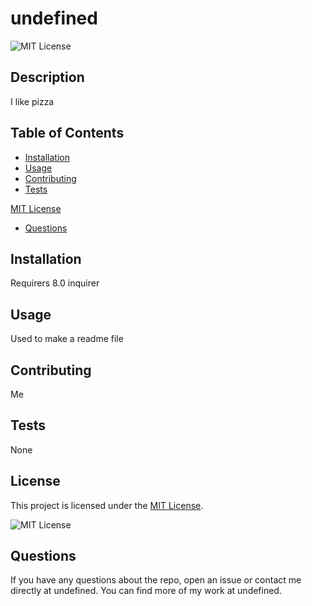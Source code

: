 # undefined

  ![MIT License](https://img.shields.io/badge/license-MIT-blue.svg)

  ## Description

  I like pizza

  ## Table of Contents

  - [Installation](#installation)
  - [Usage](#usage)
  - [Contributing](#contributing)
  - [Tests](#tests)

  [MIT License](https://opensource.org/licenses/MIT)

  - [Questions](#questions)

  ## Installation

  Requirers 8.0 inquirer

  ## Usage

  Used to make a readme file

  ## Contributing

  Me

  ## Tests

  None

  ## License
    
This project is licensed under the [MIT License](https://opensource.org/licenses/MIT).

![MIT License](https://img.shields.io/badge/license-MIT-blue.svg)

  ## Questions

  If you have any questions about the repo, open an issue or contact me directly at undefined. You can find more of my work at undefined.
  